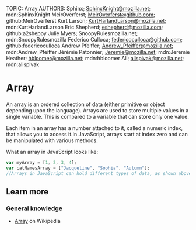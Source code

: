 TOPIC: Array
AUTHORS: Sphinx; SphinxKnight@mozilla.net; mdn:SphinxKnight
         MeirOverferst; MeirOverferst@github.com; github:MeirOverferst
         Kurt Larson; KurtHarlandLarson@mozilla.net; mdn:KurtHarlandLarson
         Eric Shepherd; eshepherd@mozilla.com; github:a2sheppy
         Julie Myers; SnoopyRulesmozilla.net; mdn:SnoopyRulesmozilla
         Federico Culloca; federicoculloca@github.com; github:federicoculloca
         Andrew Pfeiffer; Andrew_Pfeiffer@mozilla.net; mdn:Andrew_Pfeiffer
         Jérémie Patonnier; Jeremie@mozilla.net; mdn:Jeremie
         Heather; hbloomer@mozilla.net; mdn:hbloomer
         Ali; alispivak@mozilla.net; mdn:alispivak

# Array

An array is an ordered collection of data (either primitive or object depending upon the language).
Arrays are used to store multiple values in a single variable.
This is compared to a variable that can store only one value.

Each item in an array has a number attached to it, called a numeric index,
that allows you to access it.In JavaScript,
arrays start at index zero and can be manipulated with various methods.

What an array in JavaScript looks like:

```javascript
var myArray = [1, 2, 3, 4];
var catNamesArray = ["Jacqueline", "Sophia", "Autumn"];
//Arrays in JavaScript can hold different types of data, as shown above.
```

## Learn more

### General knowledge

- [Array](https://en.wikipedia.org/wiki/Array%20data%20structure) on Wikipedia
